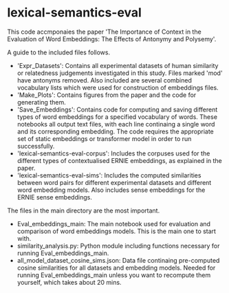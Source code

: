 # lexical-semantics-eval
This code accmponaies the paper 'The Importance of Context in the Evaluation of Word Embeddings: The Effects of Antonymy and Polysemy'.

A guide to the included files follows.
- 'Expr_Datasets': Contains all experimental datasets of human similarity or relatedness judgements investigated in this study. 
Files marked 'mod' have antonyms removed. Also included are several combined vocabulary lists which were used for construction of embeddings files.
- 'Make_Plots': Contains figures from the paper and the code for generating them.
- 'Save_Embeddings': Contains code for computing and saving different types of word embeddings for a specified vocabulary of words. 
These notebooks all output text files, with each line continaing a single word and its corresponding embedding. The code requires the appropriate set of static embeddings or transformer model in order to run successfully.
- 'lexical-semantics-eval-corpus': Includes the corpuses used for the different types of contextualised ERNIE embeddings, as explained in the paper.
- 'lexical-semantics-eval-sims': Includes the computed similarities between word pairs for different experimental datasets and different word embedding models. Also includes sense embeddings for the ERNIE sense embeddings. 

The files in the main directory are the most important.
- Eval_embeddings_main: The main notebook used for evaluation and comparison of word embeddings models. This is the main one to start with.
- similarity_analysis.py: Python module including functions necessary for running Eval_embeddings_main.
- all_model_dataset_cosine_sims.json: Data file continaing pre-computed cosine similarities for all datasets and embedding models. Needed for running Eval_embeddings_main unless you want to recompute them yourself, which takes about 20 mins.
